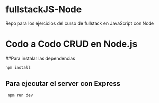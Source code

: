 # fullstackJS-Node
Repo para los ejercicios del curso de fullstack en JavaScript con Node

# Codo a Codo CRUD en Node.js

##Para instalar las dependencias

```bash
npm install
```

## Para ejecutar el server con Express

```bash
 npm run dev
```
